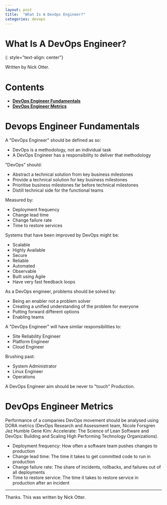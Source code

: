 ```yaml
---
layout: post
title:  "What Is A DevOps Engineer?"
categories: devops
---
```


# What Is A DevOps Engineer?
{: style="text-align: center"}

Written by Nick Otter.

# Contents 

- [**DevOps Engineer Fundamentals**](#devops-fundamentals)<br>
- [**DevOps Engineer Metrics**](#devops-metrics)<br>

# Devops Engineer Fundamentals

A "DevOps Engineer" should be defined as so:
* DevOps is a methodology, not an individual task
* A DevOps Engineer has a responsibility to deliver that methodology

"DevOps" should:
* Abstract a technical solution from key business milestones
* Provide a technical solution for key business milestones
* Prioritise business milestones far before technical milestones
* Distill technical side for the functional teams

Measured by:
* Deployment frequency
* Change lead time
* Change failure rate
* Time to restore services

Systems that have been improved by DevOps might be:
* Scalable
* Highly Available
* Secure
* Reliable
* Automated
* Observable
* Built using Agile
* Have very fast feedback loops

As a DevOps engineer, problems should be solved by:
* Being an enabler not a problem solver
* Creating a unified understanding of the problem for everyone
* Putting forward different options 
* Enabling teams

A "DevOps Engineer" will have similar responsibilities to:
* Site Reliability Engineer
* Platform Engineer
* Cloud Engineer

Brushing past:
* System Administrator
* Linux Engineer
* Operations 

A DevOps Engineer aim should be never to "touch" Production.

# DevOps Engineer Metrics

Performance of a companies DevOps movement should be analysed using DORA metrics (DevOps Research and Assessment team, Nicole Forsgren Jez Humble Gene Kim: Accelerate: The Science of Lean Software and DevOps: Building and Scaling High Performing Technology Organizations).

* Deployment frequency: How often a software team pushes changes to production
* Change lead time: The time it takes to get committed code to run in production
* Change failure rate: The share of incidents, rollbacks, and failures out of all deployments
* Time to restore service: The time it takes to restore service in production after an incident

---

Thanks. This was written by Nick Otter.

